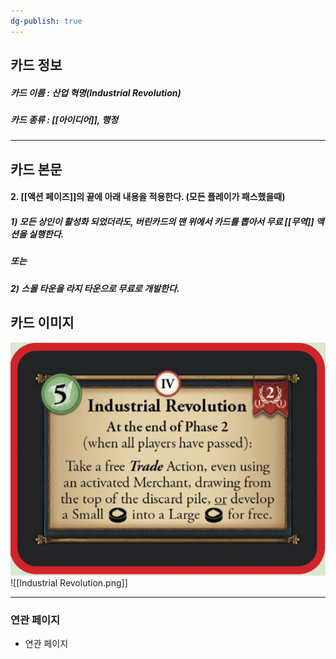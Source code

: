 ```yaml
---
dg-publish: true
---
```

## 카드 정보
##### 카드 이름 : 산업 혁명(Industrial Revolution)
##### 카드 종류 : [[아이디어]], 행정
---
## 카드 본문
#### 2. [[액션 페이즈]]의 끝에 아래 내용을 적용한다. (모든 플레이가 패스했을때)
##### 1) 모든 상인이 활성화 되었더라도, 버린카드의 맨 위에서 카드를 뽑아서 무료 [[무역]] 액션을 실행한다.
##### 또는
##### 2) 스몰 타운을 라지 타운으로 무료로 개발한다.

## 카드 이미지
<img src="\Assets\Industrial Revolution.png"/>
![[Industrial Revolution.png]]

--- 

### 연관 페이지
- 연관 페이지
